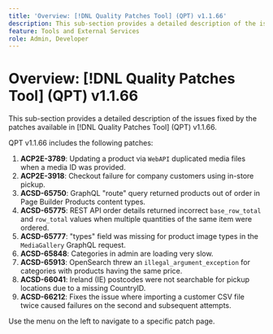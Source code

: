 ```yaml
---
title: 'Overview: [!DNL Quality Patches Tool] (QPT) v1.1.66'
description: This sub-section provides a detailed description of the issues fixed by the patches available in [!DNL Quality Patches Tool] (QPT) v1.1.66.
feature: Tools and External Services
role: Admin, Developer
---
```

# Overview: [!DNL Quality Patches Tool] (QPT) v1.1.66

This sub-section provides a detailed description of the issues fixed by the patches available in [!DNL Quality Patches Tool] (QPT) v1.1.66.

QPT v1.1.66 includes the following patches:
1. **ACP2E-3789**: Updating a product via `WebAPI` duplicated media files when a media ID was provided.
1. **ACP2E-3918**: Checkout failure for company customers using in-store pickup.
1. **ACSD-65750**: GraphQL "route" query returned products out of order in Page Builder Products content types.
1. **ACSD-65775**: REST API order details returned incorrect `base_row_total` and `row_total` values when multiple quantities of the same item were ordered.
1. **ACSD-65777**: "types" field was missing for product image types in the `MediaGallery` GraphQL request.
1. **ACSD-65848**: Categories in admin are loading very slow.
1. **ACSD-65913**: OpenSearch threw an `illegal_argument_exception` for categories with products having the same price.
1. **ACSD-66041**: Ireland (IE) postcodes were not searchable for pickup locations due to a missing CountryID.
1. **ACSD-66212**: Fixes the issue where importing a customer CSV file twice caused failures on the second and subsequent attempts.

Use the menu on the left to navigate to a specific patch page.
